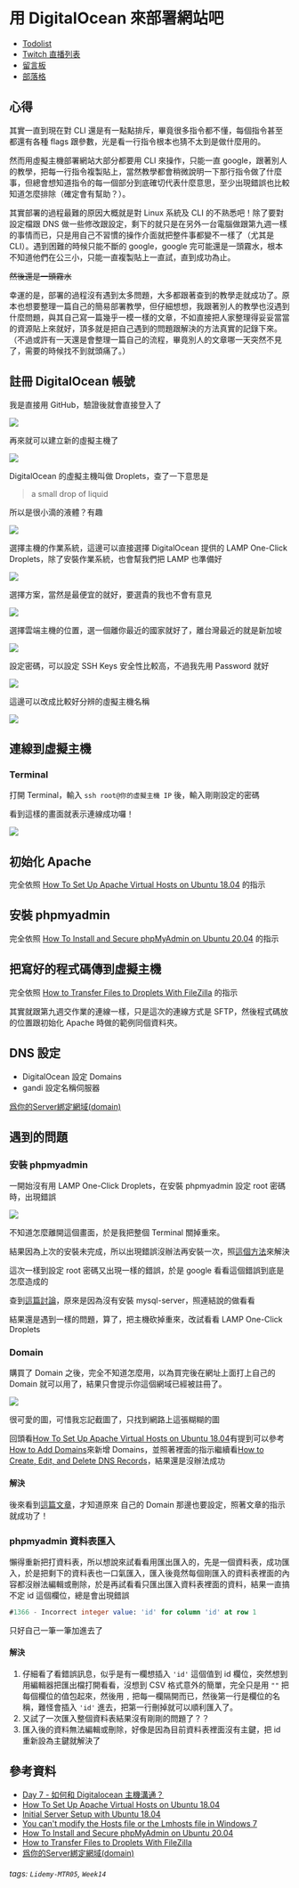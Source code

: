# 用 DigitalOcean 來部署網站吧

- [Todolist](http://allenliao.tw/todolist/)
- [Twitch 直播列表](http://allenliao.tw/twitch-live-streams/)
- [留言板](http://allenliao.tw/board/)
- [部落格](http://allenliao.tw/blog/)

## 心得

其實一直到現在對 CLI 還是有一點點排斥，畢竟很多指令都不懂，每個指令甚至都還有各種 flags 跟參數，光是看一行指令根本也猜不太到是做什麼用的。

然而用虛擬主機部署網站大部分都要用 CLI 來操作，只能一直 google，跟著別人的教學，把每一行指令複製貼上，當然教學都會稍微說明一下那行指令做了什麼事，但總會想知道指令的每一個部分到底確切代表什麼意思，至少出現錯誤也比較知道怎麼排除（確定會有幫助？）。

其實部署的過程最難的原因大概就是對 Linux 系統及 CLI 的不熟悉吧！除了要對設定檔跟 DNS 做一些修改跟設定，剩下的就只是在另外一台電腦做跟第九週一樣的事情而已，只是用自己不習慣的操作介面就把整件事都變不一樣了（尤其是 CLI）。遇到困難的時候只能不斷的 google，google 完可能還是一頭霧水，根本不知道他們在公三小，只能一直複製貼上一直試，直到成功為止。

~~然後還是一頭霧水~~

幸運的是，部署的過程沒有遇到太多問題，大多都跟著查到的教學走就成功了。原本也想要整理一篇自己的簡易部署教學，但仔細想想，我跟著別人的教學也沒遇到什麼問題，與其自己寫一篇幾乎一模一樣的文章，不如直接把人家整理得妥妥當當的資源貼上來就好，頂多就是把自己遇到的問題跟解決的方法真實的記錄下來。（不過或許有一天還是會整理一篇自己的流程，畢竟別人的文章哪一天突然不見了，需要的時候找不到就頭痛了。）

## 註冊 DigitalOcean 帳號

我是直接用 GitHub，驗證後就會直接登入了

![](https://i.imgur.com/lF72Dk2.png)

再來就可以建立新的虛擬主機了

![](https://i.imgur.com/B4P2gpR.png)

DigitalOcean 的虛擬主機叫做 Droplets，查了一下意思是

> a small drop of liquid

所以是很小滴的液體？有趣

![](https://i.imgur.com/ZtabhAG.png)

選擇主機的作業系統，這邊可以直接選擇 DigitalOcean 提供的 LAMP One-Click Droplets，除了安裝作業系統，也會幫我們把 LAMP 也準備好

![](https://i.imgur.com/fBBhCiZ.png)

選擇方案，當然是最便宜的就好，要選貴的我也不會有意見

![](https://i.imgur.com/gZyJOVC.png)

選擇雲端主機的位置，選一個離你最近的國家就好了，離台灣最近的就是新加坡

![](https://i.imgur.com/C9BZc5V.png)

設定密碼，可以設定 SSH Keys 安全性比較高，不過我先用 Password 就好

![](https://i.imgur.com/1WLra2M.png)

這邊可以改成比較好分辨的虛擬主機名稱

![](https://i.imgur.com/a1y9ko7.png)

## 連線到虛擬主機

### Terminal

打開 Terminal，輸入 `ssh root@你的虛擬主機 IP` 後，輸入剛剛設定的密碼

看到這樣的畫面就表示連線成功囉！

![](https://i.imgur.com/6enmmFN.png)

## 初始化 Apache

完全依照 [How To Set Up Apache Virtual Hosts on Ubuntu 18.04](https://www.digitalocean.com/community/tutorials/how-to-set-up-apache-virtual-hosts-on-ubuntu-18-04) 的指示

## 安裝 phpmyadmin

完全依照 [How To Install and Secure phpMyAdmin on Ubuntu 20.04](https://www.digitalocean.com/community/tutorials/how-to-install-and-secure-phpmyadmin-on-ubuntu-20-04) 的指示

## 把寫好的程式碼傳到虛擬主機

完全依照 [How to Transfer Files to Droplets With FileZilla](https://docs.digitalocean.com/products/droplets/how-to/transfer-files/) 的指示

其實就跟第九週交作業的連線一樣，只是這次的連線方式是 SFTP，然後程式碼放的位置跟初始化 Apache 時做的範例同個資料夾。

## DNS 設定

- DigitalOcean 設定 Domains
- gandi 設定名稱伺服器

[爲你的Server綁定網域(domain)](https://morrisctech.com/2018/08/21/bind_domain/)

## 遇到的問題

### 安裝 phpmyadmin

一開始沒有用 LAMP One-Click Droplets，在安裝 phpmyadmin 設定 root 密碼時，出現錯誤

![](https://i.imgur.com/pYzhp3M.png)

不知道怎麼離開這個畫面，於是我把整個 Terminal 關掉重來。

結果因為上次的安裝未完成，所以出現錯誤沒辦法再安裝一次，照[這個方法](https://askubuntu.com/questions/1109982/e-could-not-get-lock-var-lib-dpkg-lock-frontend-open-11-resource-temporari)來解決

這次一樣到設定 root 密碼又出現一樣的錯誤，於是 google 看看這個錯誤到底是怎麼造成的

查到[這篇討論](https://stackoverflow.com/questions/11657829/error-2002-hy000-cant-connect-to-local-mysql-server-through-socket-var-run)，原來是因為沒有安裝 mysql-server，照連結說的做看看

結果還是遇到一樣的問題，算了，把主機砍掉重來，改試看看 LAMP One-Click Droplets

### Domain

購買了 Domain 之後，完全不知道怎麼用，以為買完後在網址上面打上自己的 Domain 就可以用了，結果只會提示你這個網域已經被註冊了。

![](https://img.sur.ly/thumbnails/620x343/f/fakes.top.png)

很可愛的圖，可惜我忘記截圖了，只找到網路上這張糊糊的圖

回頭看[How To Set Up Apache Virtual Hosts on Ubuntu 18.04](https://www.digitalocean.com/community/tutorials/how-to-set-up-apache-virtual-hosts-on-ubuntu-18-04)有提到可以參考[How to Add Domains](https://docs.digitalocean.com/products/networking/dns/how-to/add-domains/)來新增 Domains，並照著裡面的指示繼續看[How to Create, Edit, and Delete DNS Records](https://docs.digitalocean.com/products/networking/dns/how-to/manage-records/)，結果還是沒辦法成功

#### 解決

後來看到[這篇文章](https://morrisctech.com/2018/08/21/bind_domain/)，才知道原來 自己的 Domain 那邊也要設定，照著文章的指示就成功了！

### phpmyadmin 資料表匯入

懶得重新把打資料表，所以想說來試看看用匯出匯入的，先是一個資料表，成功匯入，於是把剩下的資料表也一口氣匯入，匯入後竟然每個剛匯入的資料表裡面的內容都沒辦法編輯或刪除，於是再試看看只匯出匯入資料表裡面的資料，結果一直搞不定 id 這個欄位，總是會出現錯誤

```sql
#1366 - Incorrect integer value: 'id' for column 'id' at row 1
```

只好自己一筆一筆加進去了

#### 解決

1. 仔細看了看錯誤訊息，似乎是有一欄想插入 ``'id'`` 這個值到 id 欄位，突然想到用編輯器把匯出檔打開看看，沒想到 CSV 格式意外的簡單，完全只是用 `""` 把每個欄位的值包起來，然後用 `,` 把每一欄隔開而已，然後第一行是欄位的名稱，難怪會插入 `'id'` 進去，把第一行刪掉就可以順利匯入了。
2. 又試了一次匯入整個資料表結果沒有剛剛的問題了？？
3. 匯入後的資料無法編輯或刪除，好像是因為目前資料表裡面沒有主鍵，把 id 重新設為主鍵就解決了

## 參考資料

- [Day 7 - 如何和 Digitalocean 主機溝通？](https://ithelp.ithome.com.tw/articles/10187073)
- [How To Set Up Apache Virtual Hosts on Ubuntu 18.04](https://www.digitalocean.com/community/tutorials/how-to-set-up-apache-virtual-hosts-on-ubuntu-18-04)
- [Initial Server Setup with Ubuntu 18.04](https://www.digitalocean.com/community/tutorials/ubuntu-18-04-cmn)
- [You can't modify the Hosts file or the Lmhosts file in Windows 7](https://docs.microsoft.com/en-US/troubleshoot/windows-server/networking/cannot-modify-hosts-lmhosts-files)
- [How To Install and Secure phpMyAdmin on Ubuntu 20.04](https://www.digitalocean.com/community/tutorials/how-to-install-and-secure-phpmyadmin-on-ubuntu-20-04)
- [How to Transfer Files to Droplets With FileZilla](https://docs.digitalocean.com/products/droplets/how-to/transfer-files/)
- [爲你的Server綁定網域(domain)](https://morrisctech.com/2018/08/21/bind_domain/)

###### tags: `Lidemy-MTR05`, `Week14`
